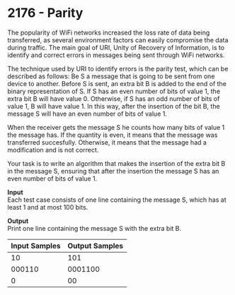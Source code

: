 # 2176 - Parity

The popularity of WiFi networks increased the loss rate of data being transferred, as several environment factors can easily compromise the data during traffic. The main goal of URI, Unity of Recovery of Information, is to identify and correct errors in messages being sent through WiFi networks.

The technique used by URI to identify errors is the parity test, which can be described as follows: Be S a message that is going to be sent from one device to another. Before S is sent, an extra bit B is added to the end of the binary representation of S. If S has an even number of bits of value 1, the extra bit B will have value 0. Otherwise, if S has an odd number of bits of value 1, B will have value 1. In this way, after the insertion of the bit B, the message S will have an even number of bits of value 1.

When the receiver gets the message S he counts how many bits of value 1 the message has. If the quantity is even, it means that the message was transferred succesfully. Otherwise, it means that the message had a modification and is not correct.

Your task is to write an algorithm that makes the insertion of the extra bit B in the message S, ensuring that after the insertion the message S has an even number of bits of value 1.

**Input**<br>
Each test case consists of one line containing the message S, which has at least 1 and at most 100 bits.

**Output**<br>
Print one line containing the message S with the extra bit B.

|Input Samples | Output Samples |
|:-------------|:---------------|
| 10           | 101            |
| 000110       | 0001100        |
| 0            | 00             |